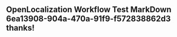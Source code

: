 <properties
ms.topic="hero-topic"
ms.test1="hero-topic"
ms.test2="test"/>

## OpenLocalization Workflow Test MarkDown 6ea13908-904a-470a-91f9-f572838862d3 thanks!
